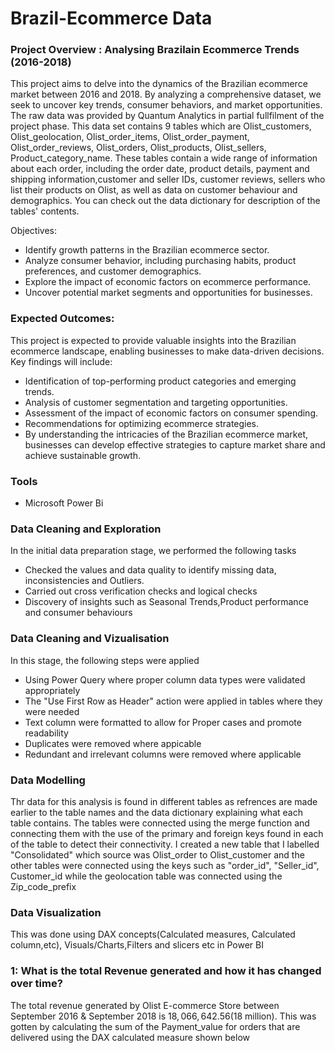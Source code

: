 # Brazil-Ecommerce Data

### Project Overview : Analysing Brazilain Ecommerce Trends (2016-2018)
This project aims to delve into the dynamics of the Brazilian ecommerce market between 2016 and 2018. By analyzing a comprehensive dataset, we seek to uncover key trends, consumer behaviors, and market opportunities. The raw data was provided by Quantum Analytics in partial fullfilment of the project phase. This data set contains 9 tables which are Olist_customers, Olist_geolocation, Olist_order_items, Olist_order_payment, Olist_order_reviews, Olist_orders, Olist_products, Olist_sellers, Product_category_name. These tables contain a wide range of information about each order, including the order date, product details, payment and shipping information,customer and seller IDs, customer reviews, sellers who list their products on Olist, as well as data on customer behaviour and demographics. You can check out the data dictionary for description of the tables' contents.

Objectives:
- Identify growth patterns in the Brazilian ecommerce sector.
- Analyze consumer behavior, including purchasing habits, product preferences, and customer demographics.
- Explore the impact of economic factors on ecommerce performance.
- Uncover potential market segments and opportunities for businesses.

### Expected Outcomes:
This project is expected to provide valuable insights into the Brazilian ecommerce landscape, enabling businesses to make data-driven decisions. Key findings will include:

- Identification of top-performing product categories and emerging trends.
- Analysis of customer segmentation and targeting opportunities.
- Assessment of the impact of economic factors on consumer spending.
- Recommendations for optimizing ecommerce strategies.
- By understanding the intricacies of the Brazilian ecommerce market, businesses can develop effective strategies to capture market share and achieve sustainable growth.
### Tools 
- Microsoft Power Bi 

### Data Cleaning and Exploration
In the initial data preparation stage, we performed the following tasks
- Checked the values and data quality to identify missing data, inconsistencies and Outliers.
- Carried out cross verification checks and logical checks
- Discovery of insights such as Seasonal Trends,Product performance and consumer behaviours

### Data Cleaning and Vizualisation
In this stage, the following steps were applied
- Using Power Query where proper column data types were validated appropriately
- The "Use First Row as Header" action were applied in tables where they were needed
- Text column were formatted to allow for Proper cases and promote readability
- Duplicates were removed where appicable
- Redundant and irrelevant columns were removed where applicable
### Data Modelling
Thr data for this analysis is found in different tables as refrences are made earlier to the table names and the data dictionary explaining what each table contains. The tables were connected using the merge function and connecting them with the use of the primary and foreign keys found in each of the table to detect their connectivity.
I created a new table that I labelled "Consolidated" which source was Olist_order to Olist_customer and the other tables were connected using the keys such as "order_id", "Seller_id", Customer_id while the geolocation table was connected using the Zip_code_prefix

### Data Visualization 

This was done using DAX concepts(Calculated measures, Calculated column,etc), Visuals/Charts,Filters and slicers etc in Power BI

### 1: What is the total Revenue generated and how it has changed over time?
The total revenue generated by Olist E-commerce Store between September 2016 & September 2018 is $18,066,642.56 ($18 million). This was gotten by calculating the sum of the Payment_value for orders that are delivered using the DAX calculated measure shown below
```plaintext Total Revenue = sum(sales[sales_amount])


